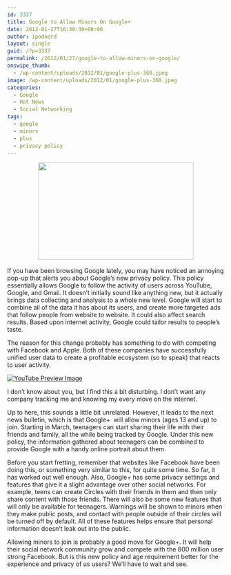 ```yaml
---
id: 3337
title: Google to Allow Minors On Google+
date: 2012-01-27T16:30:30+00:00
author: Ipodnerd
layout: single
guid: /?p=3337
permalink: /2012/01/27/google-to-allow-minors-on-google/
onswipe_thumb:
  - /wp-content/uploads/2012/01/google-plus-360.jpeg
image: /wp-content/uploads/2012/01/google-plus-360.jpeg
categories:
  - Google
  - Hot News
  - Social Networking
tags:
  - google
  - minors
  - plus
  - privacy policy
---
```

<p style="text-align: center;">
  <a href="/wp-content/uploads/2012/01/google-plus-360.jpeg"><img class="aligncenter size-full wp-image-3343" title="google-plus-360" src="/wp-content/uploads/2012/01/google-plus-360.jpeg" alt="" width="360" height="225" srcset="/wp-content/uploads/2012/01/google-plus-360.jpeg 360w, /wp-content/uploads/2012/01/google-plus-360-300x187.jpeg 300w, /wp-content/uploads/2012/01/google-plus-360-180x112.jpeg 180w" sizes="(max-width: 360px) 100vw, 360px" /></a>
</p>

If you have been browsing Google lately, you may have noticed an annoying pop-up that alerts you about Google&#8217;s new privacy policy. This policy essentially allows Google to follow the activity of users across YouTube, Google, and Gmail. It doesn&#8217;t initially sound like anything new, but it actually brings data collecting and analysis to a whole new level. Google will start to combine all of the data it has about its users, and create more targeted ads that follow people from website to website. It could also affect search results. Based upon internet activity, Google could tailor results to people&#8217;s taste.

The reason for this change probably has something to do with competing with Facebook and Apple. Both of these companies have successfully unified user data to create a profitable ecosystem (so to speak) that reacts to user activity.

<span class="vvqbox vvqyoutube" style="width:585px;height:330px;"><span id="vvq-3337-youtube-1"><a href="http://www.youtube.com/watch?v=KGghlPmebCY"><img src="http://img.youtube.com/vi/KGghlPmebCY/0.jpg" alt="YouTube Preview Image" /></a></span></span> 

I don&#8217;t know about you, but I find this a bit disturbing. I don&#8217;t want any company tracking me and knowing my every move on the internet.

Up to here, this sounds a little bit unrelated. However, it leads to the next news bulletin, which is that Google+  will allow minors (ages 13 and up) to join. Starting in March, teenagers can start sharing their life with their friends and family, all the while being tracked by Google. Under this new policy, the information gathered about teenagers can be combined to provide Google with a handy online portrait about them.

Before you start fretting, remember that websites like Facebook have been doing this, or something very similar to this, for quite some time. So far, it has worked out well enough. Also, Google+ has some privacy settings and features that give it a slight advantage over other social networks. For example, teens can create Circles with their friends in them and then only share content with those friends. There will also be some new features that will only be available for teenagers. Warnings will be shown to minors when they make public posts, and contact with people outside of their circles will be turned off by default. All of these features helps ensure that personal information doesn&#8217;t leak out into the public.

Allowing minors to join is probably a good move for Google+. It will help their social network community grow and compete with the 800 million user strong Facebook. But is this new policy and age requirement better for the experience and privacy of us users? We&#8217;ll have to wait and see.
